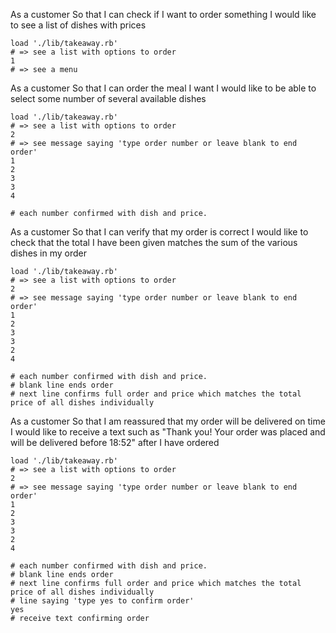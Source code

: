 As a customer
So that I can check if I want to order something
I would like to see a list of dishes with prices

```
load './lib/takeaway.rb'
# => see a list with options to order
1
# => see a menu
```

As a customer
So that I can order the meal I want
I would like to be able to select some number of several available dishes

```
load './lib/takeaway.rb'
# => see a list with options to order
2
# => see message saying 'type order number or leave blank to end order'
1
2
3
3
4

# each number confirmed with dish and price.
```

As a customer
So that I can verify that my order is correct
I would like to check that the total I have been given matches the sum of the various dishes in my order

```
load './lib/takeaway.rb'
# => see a list with options to order
2
# => see message saying 'type order number or leave blank to end order'
1
2
3
3
2
4

# each number confirmed with dish and price.
# blank line ends order
# next line confirms full order and price which matches the total price of all dishes individually
```

As a customer
So that I am reassured that my order will be delivered on time
I would like to receive a text such as "Thank you! Your order was placed and will be delivered before 18:52" after I have ordered

```
load './lib/takeaway.rb'
# => see a list with options to order
2
# => see message saying 'type order number or leave blank to end order'
1
2
3
3
2
4

# each number confirmed with dish and price.
# blank line ends order
# next line confirms full order and price which matches the total price of all dishes individually
# line saying 'type yes to confirm order'
yes
# receive text confirming order
```